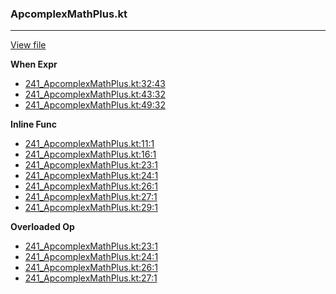 ### ApcomplexMathPlus.kt
---
[View file](../files/241_ApcomplexMathPlus.kt)

**When Expr**

 - [241_ApcomplexMathPlus.kt:32:43](../files/241_ApcomplexMathPlus.kt#L32)
 - [241_ApcomplexMathPlus.kt:43:32](../files/241_ApcomplexMathPlus.kt#L43)
 - [241_ApcomplexMathPlus.kt:49:32](../files/241_ApcomplexMathPlus.kt#L49)

**Inline Func**

 - [241_ApcomplexMathPlus.kt:11:1](../files/241_ApcomplexMathPlus.kt#L11)
 - [241_ApcomplexMathPlus.kt:16:1](../files/241_ApcomplexMathPlus.kt#L16)
 - [241_ApcomplexMathPlus.kt:23:1](../files/241_ApcomplexMathPlus.kt#L23)
 - [241_ApcomplexMathPlus.kt:24:1](../files/241_ApcomplexMathPlus.kt#L24)
 - [241_ApcomplexMathPlus.kt:26:1](../files/241_ApcomplexMathPlus.kt#L26)
 - [241_ApcomplexMathPlus.kt:27:1](../files/241_ApcomplexMathPlus.kt#L27)
 - [241_ApcomplexMathPlus.kt:29:1](../files/241_ApcomplexMathPlus.kt#L29)

**Overloaded Op**

 - [241_ApcomplexMathPlus.kt:23:1](../files/241_ApcomplexMathPlus.kt#L23)
 - [241_ApcomplexMathPlus.kt:24:1](../files/241_ApcomplexMathPlus.kt#L24)
 - [241_ApcomplexMathPlus.kt:26:1](../files/241_ApcomplexMathPlus.kt#L26)
 - [241_ApcomplexMathPlus.kt:27:1](../files/241_ApcomplexMathPlus.kt#L27)
